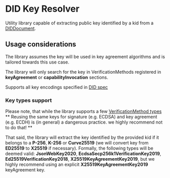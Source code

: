 # DID Key Resolver

Utility library capable of extracting public key identified by a kid from a [DIDDocument](https://github.com/decentralized-identity/did-resolver). 

## Usage considerations

The library assumes the key will be used in key agreement algorithms and is tailored towards this use case.

The library will only search for the key in VerificationMethods registered in **keyAgreement** or **capabilityInvocation** sections.

Supports all key encodings specified in [DID spec](https://www.w3.org/TR/did-spec-registries/#verification-method-properties)

### Key types support

Please note, that while the library supports a few [VerificationMethod types](https://www.w3.org/TR/did-spec-registries/#verification-method-types) 
** Reusing the same keys for signature (e.g. ECDSA) and key agreement (e.g. ECDH) is (in general) a dangerous practice. we highly recommend not to do that! **

That said, the library will extract the key identified by the provided kid if it belongs to a **P-256**, **K-256** or **Curve25519** (we will convert key from **ED25519** to **X25519** if necessary). Formally, the following types will be deemed valid: **JsonWebKey2020**, **EcdsaSecp256k1VerificationKey2019**, **Ed25519VerificationKey2018**, **X25519KeyAgreementKey2019**, but we highly recommend using an explicit **X25519KeyAgreementKey2019** keyAgreement key.
